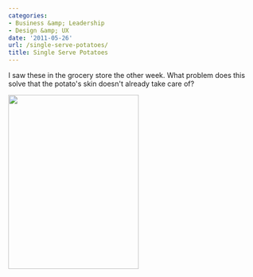 ```yaml
---
categories:
- Business &amp; Leadership
- Design &amp; UX
date: '2011-05-26'
url: /single-serve-potatoes/
title: Single Serve Potatoes
---
```


I saw these in the grocery store the other week. What problem does this solve that the potato's skin doesn't already take care of?

<img src="https://gomakethings.com/wp-content/uploads/2011/05/Potato.jpg" alt="" title="Potato" width="262" height="350" class="aligncenter size-medium wp-image-618" />